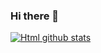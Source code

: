 ### Hi there 👋
[![Html github stats](https://github-readme-stats.vercel.app/api?username=SpensDee&show_icons=true)](https://github.com/Html/github-readme-stats)
